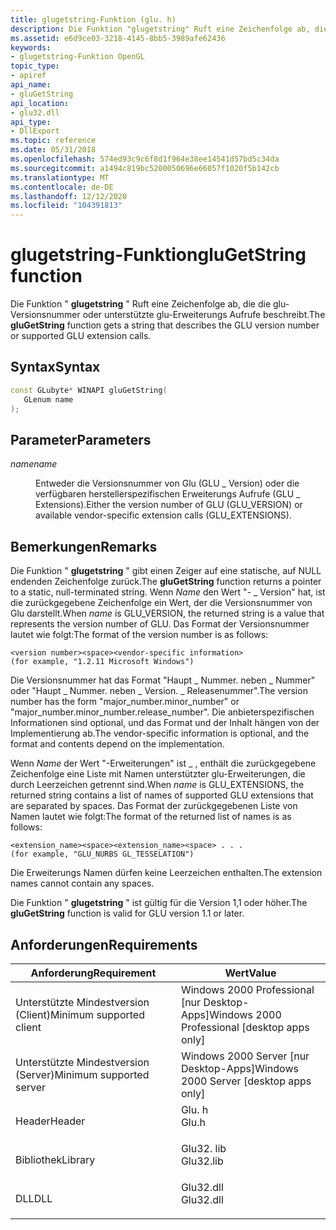 ```yaml
---
title: glugetstring-Funktion (glu. h)
description: Die Funktion "glugetstring" Ruft eine Zeichenfolge ab, die die glu-Versionsnummer oder unterstützte glu-Erweiterungs Aufrufe beschreibt.
ms.assetid: e6d9ce03-3218-4145-8bb5-3989afe62436
keywords:
- glugetstring-Funktion OpenGL
topic_type:
- apiref
api_name:
- gluGetString
api_location:
- glu32.dll
api_type:
- DllExport
ms.topic: reference
ms.date: 05/31/2018
ms.openlocfilehash: 574ed93c9c6f8d1f964e38ee14541d57bd5c34da
ms.sourcegitcommit: a1494c819bc5200050696e66057f1020f5b142cb
ms.translationtype: MT
ms.contentlocale: de-DE
ms.lasthandoff: 12/12/2020
ms.locfileid: "104391813"
---
```

# <a name="glugetstring-function"></a><span data-ttu-id="04d97-104">glugetstring-Funktion</span><span class="sxs-lookup"><span data-stu-id="04d97-104">gluGetString function</span></span>

<span data-ttu-id="04d97-105">Die Funktion " **glugetstring** " Ruft eine Zeichenfolge ab, die die glu-Versionsnummer oder unterstützte glu-Erweiterungs Aufrufe beschreibt.</span><span class="sxs-lookup"><span data-stu-id="04d97-105">The **gluGetString** function gets a string that describes the GLU version number or supported GLU extension calls.</span></span>

## <a name="syntax"></a><span data-ttu-id="04d97-106">Syntax</span><span class="sxs-lookup"><span data-stu-id="04d97-106">Syntax</span></span>


```C++
const GLubyte* WINAPI gluGetString(
   GLenum name
);
```



## <a name="parameters"></a><span data-ttu-id="04d97-107">Parameter</span><span class="sxs-lookup"><span data-stu-id="04d97-107">Parameters</span></span>

<dl> <dt>

<span data-ttu-id="04d97-108">*name*</span><span class="sxs-lookup"><span data-stu-id="04d97-108">*name*</span></span> 
</dt> <dd>

<span data-ttu-id="04d97-109">Entweder die Versionsnummer von Glu (GLU \_ Version) oder die verfügbaren herstellerspezifischen Erweiterungs Aufrufe (GLU \_ Extensions).</span><span class="sxs-lookup"><span data-stu-id="04d97-109">Either the version number of GLU (GLU\_VERSION) or available vendor-specific extension calls (GLU\_EXTENSIONS).</span></span>

</dd> </dl>

## <a name="remarks"></a><span data-ttu-id="04d97-110">Bemerkungen</span><span class="sxs-lookup"><span data-stu-id="04d97-110">Remarks</span></span>

<span data-ttu-id="04d97-111">Die Funktion " **glugetstring** " gibt einen Zeiger auf eine statische, auf NULL endenden Zeichenfolge zurück.</span><span class="sxs-lookup"><span data-stu-id="04d97-111">The **gluGetString** function returns a pointer to a static, null-terminated string.</span></span> <span data-ttu-id="04d97-112">Wenn *Name* den Wert "- \_ Version" hat, ist die zurückgegebene Zeichenfolge ein Wert, der die Versionsnummer von Glu darstellt.</span><span class="sxs-lookup"><span data-stu-id="04d97-112">When *name* is GLU\_VERSION, the returned string is a value that represents the version number of GLU.</span></span> <span data-ttu-id="04d97-113">Das Format der Versionsnummer lautet wie folgt:</span><span class="sxs-lookup"><span data-stu-id="04d97-113">The format of the version number is as follows:</span></span>

``` syntax
<version number><space><vendor-specific information> 
(for example, "1.2.11 Microsoft Windows")
```

<span data-ttu-id="04d97-114">Die Versionsnummer hat das Format "Haupt \_ Nummer. neben \_ Nummer" oder "Haupt \_ Nummer. neben \_ Version. \_ Releasenummer".</span><span class="sxs-lookup"><span data-stu-id="04d97-114">The version number has the form "major\_number.minor\_number" or "major\_number.minor\_number.release\_number".</span></span> <span data-ttu-id="04d97-115">Die anbieterspezifischen Informationen sind optional, und das Format und der Inhalt hängen von der Implementierung ab.</span><span class="sxs-lookup"><span data-stu-id="04d97-115">The vendor-specific information is optional, and the format and contents depend on the implementation.</span></span>

<span data-ttu-id="04d97-116">Wenn *Name* der Wert "-Erweiterungen" ist \_ , enthält die zurückgegebene Zeichenfolge eine Liste mit Namen unterstützter glu-Erweiterungen, die durch Leerzeichen getrennt sind.</span><span class="sxs-lookup"><span data-stu-id="04d97-116">When *name* is GLU\_EXTENSIONS, the returned string contains a list of names of supported GLU extensions that are separated by spaces.</span></span> <span data-ttu-id="04d97-117">Das Format der zurückgegebenen Liste von Namen lautet wie folgt:</span><span class="sxs-lookup"><span data-stu-id="04d97-117">The format of the returned list of names is as follows:</span></span>

``` syntax
<extension_name><space><extension_name><space> . . .
(for example, "GLU_NURBS GL_TESSELATION")
```

<span data-ttu-id="04d97-118">Die Erweiterungs Namen dürfen keine Leerzeichen enthalten.</span><span class="sxs-lookup"><span data-stu-id="04d97-118">The extension names cannot contain any spaces.</span></span>

<span data-ttu-id="04d97-119">Die Funktion " **glugetstring** " ist gültig für die Version 1,1 oder höher.</span><span class="sxs-lookup"><span data-stu-id="04d97-119">The **gluGetString** function is valid for GLU version 1.1 or later.</span></span>

## <a name="requirements"></a><span data-ttu-id="04d97-120">Anforderungen</span><span class="sxs-lookup"><span data-stu-id="04d97-120">Requirements</span></span>



| <span data-ttu-id="04d97-121">Anforderung</span><span class="sxs-lookup"><span data-stu-id="04d97-121">Requirement</span></span> | <span data-ttu-id="04d97-122">Wert</span><span class="sxs-lookup"><span data-stu-id="04d97-122">Value</span></span> |
|-------------------------------------|--------------------------------------------------------------------------------------|
| <span data-ttu-id="04d97-123">Unterstützte Mindestversion (Client)</span><span class="sxs-lookup"><span data-stu-id="04d97-123">Minimum supported client</span></span><br/> | <span data-ttu-id="04d97-124">Windows 2000 Professional \[nur Desktop-Apps\]</span><span class="sxs-lookup"><span data-stu-id="04d97-124">Windows 2000 Professional \[desktop apps only\]</span></span><br/>                           |
| <span data-ttu-id="04d97-125">Unterstützte Mindestversion (Server)</span><span class="sxs-lookup"><span data-stu-id="04d97-125">Minimum supported server</span></span><br/> | <span data-ttu-id="04d97-126">Windows 2000 Server \[nur Desktop-Apps\]</span><span class="sxs-lookup"><span data-stu-id="04d97-126">Windows 2000 Server \[desktop apps only\]</span></span><br/>                                 |
| <span data-ttu-id="04d97-127">Header</span><span class="sxs-lookup"><span data-stu-id="04d97-127">Header</span></span><br/>                   | <dl> <span data-ttu-id="04d97-128"><dt>Glu. h</dt></span><span class="sxs-lookup"><span data-stu-id="04d97-128"><dt>Glu.h</dt></span></span> </dl>     |
| <span data-ttu-id="04d97-129">Bibliothek</span><span class="sxs-lookup"><span data-stu-id="04d97-129">Library</span></span><br/>                  | <dl> <span data-ttu-id="04d97-130"><dt>Glu32. lib</dt></span><span class="sxs-lookup"><span data-stu-id="04d97-130"><dt>Glu32.lib</dt></span></span> </dl> |
| <span data-ttu-id="04d97-131">DLL</span><span class="sxs-lookup"><span data-stu-id="04d97-131">DLL</span></span><br/>                      | <dl> <span data-ttu-id="04d97-132"><dt>Glu32.dll</dt></span><span class="sxs-lookup"><span data-stu-id="04d97-132"><dt>Glu32.dll</dt></span></span> </dl> |



 

 





